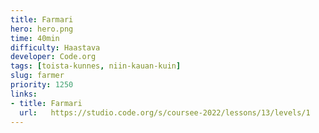 ```yaml
---
title: Farmari
hero: hero.png
time: 40min
difficulty: Haastava
developer: Code.org
tags: [toista-kunnes, niin-kauan-kuin]
slug: farmer
priority: 1250
links:
- title: Farmari
  url:   https://studio.code.org/s/coursee-2022/lessons/13/levels/1
---
```


